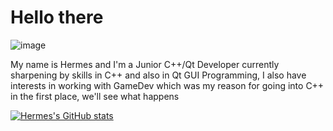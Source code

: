 # Hello there
![image](https://user-images.githubusercontent.com/71678062/111553050-df321900-8783-11eb-9522-18c2360e912c.png)

  My name is Hermes and I'm a Junior C++/Qt Developer currently sharpening by skills in C++ and also in Qt GUI Programming, I also have interests in working with GameDev which was my reason for going into C++ in the first place, we'll see what happens

[![Hermes's GitHub stats](https://github-readme-stats.vercel.app/api?username=TruePadawan&theme=tokyonight&show_icons=true)](https://github.com/anuraghazra/github-readme-stats)
